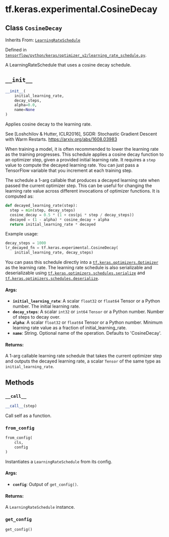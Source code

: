 <div itemscope itemtype="http://developers.google.com/ReferenceObject">
<meta itemprop="name" content="tf.keras.experimental.CosineDecay" />
<meta itemprop="path" content="Stable" />
<meta itemprop="property" content="__call__"/>
<meta itemprop="property" content="__init__"/>
<meta itemprop="property" content="from_config"/>
<meta itemprop="property" content="get_config"/>
</div>

# tf.keras.experimental.CosineDecay

## Class `CosineDecay`

Inherits From: [`LearningRateSchedule`](../../../tf/optimizers/schedules/LearningRateSchedule.md)



Defined in [`tensorflow/python/keras/optimizer_v2/learning_rate_schedule.py`](/code/stable/tensorflow/python/keras/optimizer_v2/learning_rate_schedule.py).

A LearningRateSchedule that uses a cosine decay schedule.

<h2 id="__init__"><code>__init__</code></h2>

``` python
__init__(
    initial_learning_rate,
    decay_steps,
    alpha=0.0,
    name=None
)
```

Applies cosine decay to the learning rate.

See [Loshchilov & Hutter, ICLR2016], SGDR: Stochastic Gradient Descent
with Warm Restarts. https://arxiv.org/abs/1608.03983

When training a model, it is often recommended to lower the learning rate as
the training progresses. This schedule applies a cosine decay function
to an optimizer step, given a provided initial learning rate.
It requires a `step` value to compute the decayed learning rate. You can
just pass a TensorFlow variable that you increment at each training step.

The schedule a 1-arg callable that produces a decayed learning
rate when passed the current optimizer step. This can be useful for changing
the learning rate value across different invocations of optimizer functions.
It is computed as:

```python
def decayed_learning_rate(step):
  step = min(step, decay_steps)
  cosine_decay = 0.5 * (1 + cos(pi * step / decay_steps))
  decayed = (1 - alpha) * cosine_decay + alpha
  return initial_learning_rate * decayed
```

Example usage:
```python
decay_steps = 1000
lr_decayed_fn = tf.keras.experimental.CosineDecay(
    initial_learning_rate, decay_steps)
```

You can pass this schedule directly into a <a href="../../../tf/optimizers/Optimizer.md"><code>tf.keras.optimizers.Optimizer</code></a>
as the learning rate. The learning rate schedule is also serializable and
deserializable using <a href="../../../tf/optimizers/schedules/serialize.md"><code>tf.keras.optimizers.schedules.serialize</code></a> and
<a href="../../../tf/optimizers/schedules/deserialize.md"><code>tf.keras.optimizers.schedules.deserialize</code></a>.

#### Args:

* <b>`initial_learning_rate`</b>: A scalar `float32` or `float64` Tensor or a
    Python number. The initial learning rate.
* <b>`decay_steps`</b>: A scalar `int32` or `int64` `Tensor` or a Python number.
    Number of steps to decay over.
* <b>`alpha`</b>: A scalar `float32` or `float64` Tensor or a Python number.
    Minimum learning rate value as a fraction of initial_learning_rate.
* <b>`name`</b>: String. Optional name of the operation.  Defaults to 'CosineDecay'.

#### Returns:

A 1-arg callable learning rate schedule that takes the current optimizer
step and outputs the decayed learning rate, a scalar `Tensor` of the same
type as `initial_learning_rate`.



## Methods

<h3 id="__call__"><code>__call__</code></h3>

``` python
__call__(step)
```

Call self as a function.

<h3 id="from_config"><code>from_config</code></h3>

``` python
from_config(
    cls,
    config
)
```

Instantiates a `LearningRateSchedule` from its config.

#### Args:

* <b>`config`</b>: Output of `get_config()`.


#### Returns:

A `LearningRateSchedule` instance.

<h3 id="get_config"><code>get_config</code></h3>

``` python
get_config()
```





